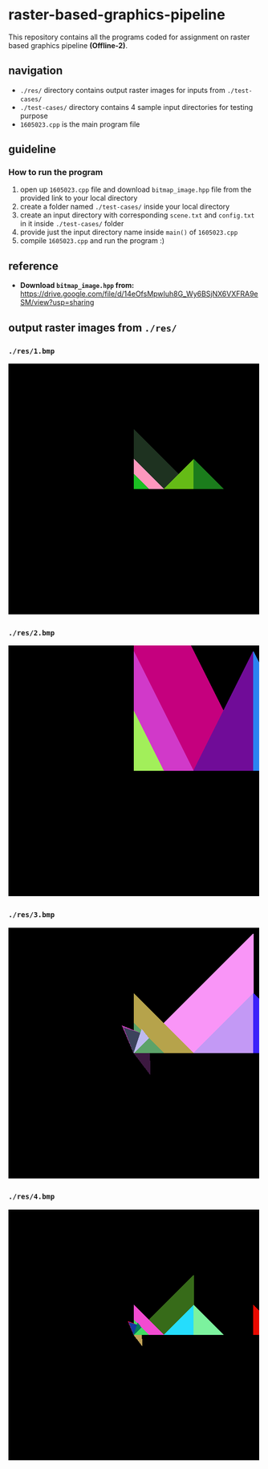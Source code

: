 # raster-based-graphics-pipeline  
This repository contains all the programs coded for assignment on raster based graphics pipeline **(Offline-2)**.  

## navigation  
- `./res/` directory contains output raster images for inputs from `./test-cases/`  
- `./test-cases/` directory contains 4 sample input directories for testing purpose  
- `1605023.cpp` is the main program file  

## guideline  
### How to run the program  
1. open up `1605023.cpp` file and download `bitmap_image.hpp` file from the provided link to your local directory  
2. create a folder named `./test-cases/` inside your local directory  
3. create an input directory with corresponding `scene.txt` and `config.txt` in it inside `./test-cases/` folder  
4. provide just the input directory name inside `main()` of `1605023.cpp`  
5. compile `1605023.cpp` and run the program :)  

## reference  
- **Download `bitmap_image.hpp` from:** https://drive.google.com/file/d/14eOfsMpwIuh8G_Wy6BSjNX6VXFRA9eSM/view?usp=sharing  

## output raster images from `./res/`  
### `./res/1.bmp`  
![alt text](https://github.com/FromSaffronCity/computer-graphics-sessional/blob/main/raster-based-graphics-pipeline/res/1.bmp?raw=true)  

### `./res/2.bmp`  
![alt text](https://github.com/FromSaffronCity/computer-graphics-sessional/blob/main/raster-based-graphics-pipeline/res/2.bmp?raw=true)  

### `./res/3.bmp`  
![alt text](https://github.com/FromSaffronCity/computer-graphics-sessional/blob/main/raster-based-graphics-pipeline/res/3.bmp?raw=true)  

### `./res/4.bmp`  
![alt text](https://github.com/FromSaffronCity/computer-graphics-sessional/blob/main/raster-based-graphics-pipeline/res/4.bmp?raw=true)  
